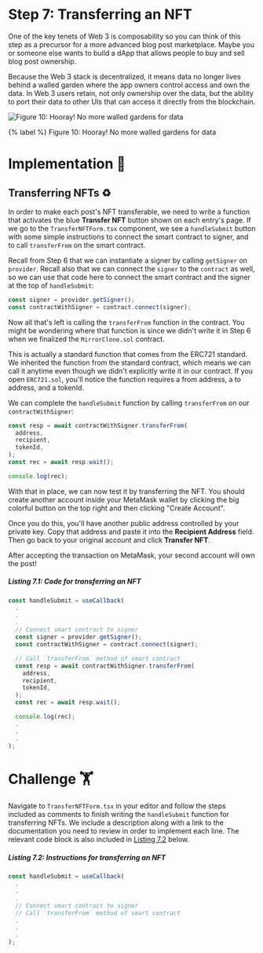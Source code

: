 # Step 7: Transferring an NFT

One of the key tenets of Web 3 is composability so you can think of this step as a precursor for a more advanced blog post marketplace. Maybe you or someone else wants to build a dApp that allows people to buy and sell blog post ownership.

Because the Web 3 stack is decentralized, it means data no longer lives behind a walled garden where the app owners control access and own the data. In Web 3 users retain, not only ownership over the data, but the ability to port their data to other UIs that can access it directly from the blockchain.

![Figure 10: Hooray! No more walled gardens for data](https://raw.githubusercontent.com/figment-networks/learn-tutorials/mirror-tutorial/mirror/assets/free.jpeg?raw=true)

{% label %}
Figure 10: Hooray! No more walled gardens for data

# Implementation 🧩

## Transferring NFTs ♻️

In order to make each post's NFT transferable, we need to write a function that activates the blue **Transfer NFT** button shown on each entry's page. If we go to the `TransferNFTForm.tsx` component, we see a `handleSubmit` button with some simple instructions to connect the smart contract to signer, and to call `transferFrom` on the smart contract.

Recall from Step 6 that we can instantiate a signer by calling `getSigner` on `provider`. Recall also that we can connect the `signer` to the `contract` as well, so we can use that code here to connect the smart contract and the signer at the top of `handleSubmit`:

```javascript
const signer = provider.getSigner();
const contractWithSigner = contract.connect(signer);
```

Now all that's left is calling the `transferFrom` function in the contract. You might be wondering where that function is since we didn't write it in Step 6 when we finalized the `MirrorClone.sol` contract.

This is actually a standard function that comes from the ERC721 standard. We inherited the function from the standard contract, which means we can call it anytime even though we didn't explicitly write it in our contract. If you open `ERC721.sol`, you'll notice the function requires a from address, a to address, and a tokenId.

We can complete the `handleSubmit` function by calling `transferFrom` on our `contractWithSigner`:

```javascript
const resp = await contractWithSigner.transferFrom(
  address,
  recipient,
  tokenId,
);
const rec = await resp.wait();

console.log(rec);
```

With that in place, we can now test it by transferring the NFT. You should create another account inside your MetaMask wallet by clicking the big colorful button on the top right and then clicking "Create Account".

Once you do this, you'll have another public address controlled by your private key. Copy that address and paste it into the **Recipient Address** field. Then go back to your original account and click **Transfer NFT**.

After accepting the transaction on MetaMask, your second account will own the post!

##### _Listing 7.1: Code for transferring an NFT_
```javascript
const handleSubmit = useCallback(
  .
  .
  .
  // Connect smart contract to signer
  const signer = provider.getSigner();
  const contractWithSigner = contract.connect(signer);

  // Call `transferFrom` method of smart contract
  const resp = await contractWithSigner.transferFrom(
    address,
    recipient,
    tokenId,
  );
  const rec = await resp.wait();

  console.log(rec);
  .
  .
  .
);
```

# Challenge 🏋️

Navigate to `TransferNFTForm.tsx` in your editor and follow the steps included as comments to finish writing the `handleSubmit` function for transferring NFTs. We include a description along with a link to the documentation you need to review in order to implement each line. The relevant code block is also included in [Listing 7.2](#listing-72-instructions-for-transferring-an-NFT) below.

##### _Listing 7.2: Instructions for transferring an NFT_
```javascript
const handleSubmit = useCallback(
  .
  .
  .
  // Connect smart contract to signer
  // Call `transferFrom` method of smart contract
  .
  .
  .
);
```
